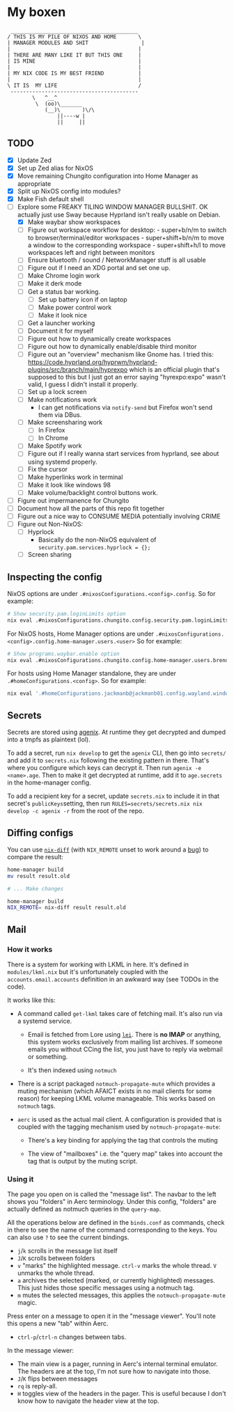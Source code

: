 # My boxen

```
 _________________________________________
/ THIS IS MY PILE OF NIXOS AND HOME       \
| MANAGER MODULES AND SHIT                 |
|                                         |
| THERE ARE MANY LIKE IT BUT THIS ONE     |
| IS MINE                                 |
|                                         |
| MY NIX CODE IS MY BEST FRIEND           |
|                                         |
\ IT IS  MY LIFE                          /
 -----------------------------------------
        \   ^__^
         \  (oo)\_______
            (__)\       )\/\
                ||----w |
                ||     ||
```

## TODO

- [x] Update Zed
- [x] Set up Zed alias for NixOS
- [x] Move remaining Chungito configuration into Home Manager as appropriate
- [x] Split up NixOS config into modules?
- [x] Make Fish default shell
- [ ] Explore some FREAKY TILING WINDOW MANAGER BULLSHIT. OK actually just use
      Sway because Hyprland isn't really usable on Debian.
  - [x] Make waybar show workspaces
  - [ ] Figure out workspace workflow for desktop:
        - super+b/n/m to switch to browser/terminal/editor workspaces
        - super+shift+b/n/m to move a window to the corresponding workspace
        - super+shift+h/l to move workspaces left and right between monitors
  - [ ] Ensure bluetooth / sound / NetworkManager stuff is all usable
  - [ ] Figure out if I need an XDG portal and set one up.
  - [ ] Make Chrome login work
  - [ ] Make it derk mode
  - [ ] Get a status bar working.
    - [ ] Set up battery icon if on laptop
    - [ ] Make power control work
    - [ ] Make it look nice
  - [ ] Get a launcher working
  - [ ] Document it for myself
  - [ ] Figure out how to dynamically create workspaces
  - [ ] Figure out how to dynamically enable/disable third monitor
  - [ ] Figure out an "overview" mechanism like Gnome has. I tried this:
        https://code.hyprland.org/hyprwm/hyprland-plugins/src/branch/main/hyprexpo
        which is an official plugin that's supposed to this but I just got an
        error saying "hyrexpo:expo" wasn't valid, I guess I didn't install it
        properly.
  - [ ] Set up a lock screen
  - [ ] Make notifications work
    - I can get notifications via `notify-send` but Firefox won't send them via
      DBus.
  - [ ] Make screensharing work
    - [ ] In Firefox
    - [ ] In Chrome
  - [ ] Make Spotify work
  - [ ] Figure out if I really wanna start services from hyprland, see about
        using systemd properly.
  - [ ] Fix the cursor
  - [ ] Make hyperlinks work in terminal
  - [ ] Make it look like windows 98
  - [ ] Make volume/backlight control buttons work.
- [ ] Figure out impermanence for Chungito
- [ ] Document how all the parts of this repo fit together
- [ ] Figure out a nice way to CONSUME MEDIA potentially involving CRIME
- [ ] Figure out Non-NixOS:
  - [ ] Hyprlock
      - Basically do the non-NixOS equivalent of `security.pam.services.hyprlock = {};`
  - [ ] Screen sharing

## Inspecting the config

NixOS options are under `.#nixosConfigurations.<config>.config`. So for example:

```sh
# Show security.pam.loginLimits option
nix eval .#nixosConfigurations.chungito.config.security.pam.loginLimits
```

For NixOS hosts, Home Manager options are under
`.#nixosConfigurations.<config>.config.home-manager.users.<user>` So for example:

```sh
# Show programs.waybar.enable option
nix eval .#nixosConfigurations.chungito.config.home-manager.users.brendan.programs.waybar.enable
```

For hosts using Home Manager standalone, they are under
`.#homeConfigurations.<config>`. So for example:

```sh
nix eval '.#homeConfigurations.jackmanb@jackmanb01.config.wayland.windowManager.sway.xwayland'
```

## Secrets

Secrets are stored using [agenix](https://github.com/ryantm/agenix). At runtime
they get decrypted and dumped into a tmpfs as plaintext (lol).

To add a secret, run `nix develop` to get the `agenix` CLI, then go into
`secrets/` and add it to `secrets.nix` following the existing pattern in there.
That's where you configure which keys can decrypt it. Then run `agenix -e
<name>.age`. Then to make it get decrypted at runtime, add it to `age.secrets`
in the home-manager config.

To add a recipient key for a secret, update `secrets.nix` to include it in that
secret's `publicKeys`setting, then run `RULES=secrets/secrets.nix nix develop -c
agenix -r` from the root of the repo.

## Diffing configs

You can use [`nix-diff`](https://github.com/Gabriella439/nix-diff) (with
`NIX_REMOTE` unset to work around a
[bug](https://github.com/Gabriella439/nix-diff/issues/98)) to compare the result:

```bash
home-manager build
mv result result.old

# ... Make changes

home-manager build
NIX_REMOTE= nix-diff result result.old
```

## Mail

### How it works

There is a system for working with LKML in here. It's defined in
`modules/lkml.nix` but it's unfortunately coupled with the
`accounts.email.accounts` definition in an awkward way (see TODOs in the code).

It works like this:

- A command called `get-lkml` takes care of fetching mail. It's also run via a
  systemd service.

  - Email is fetched from Lore using [`lei`](https://public-inbox.org/lei.html).
    There is **no IMAP** or anything, this system works exclusively from mailing
    list archives. If someone emails you without CCing the list, you just have to
    reply via webmail or something.

  - It's then indexed using `notmuch`

- There is a script packaged `notmuch-propagate-mute` which provides a muting
  mechanism (which AFAICT exists in no mail clients for some reason) for keeping
  LKML volume manageable. This works based on `notmuch` tags.

- `aerc` is used as the actual mail client. A configuration is provided that is
  coupled with the tagging mechanism used by `notmuch-propagate-mute`:

    - There's a key binding for applying the tag that controls the muting

    - The view of "mailboxes" i.e. the "query map" takes into account the tag
      that is output by the muting script.

### Using it

The page you open on is called the "message list". The navbar to the left shows
you "folders" in Aerc terminology. Under this config, "folders" are actually
defined as notmuch queries in the `query-map`.

All the operations below are defined in the `binds.conf` as commands, check in
there to see the name of the command corresponding to the keys. You can also use
`?` to see the current bindings.

- `j`/`k` scrolls in the message list itself
- `J`/`K` scrolls between folders
- `v` "marks" the highlighted message. `ctrl-v` marks the whole thread. `V`
  unmarks the whole thread.
- `a` archives the selected (marked, or currently highlighted) messages. This
  just hides those specific messages using a notmuch tag.
- `m` mutes the selected messages, this applies the `notmuch-propagate-mute`
  magic.

Press enter on a message to open it in the "message viewer". You'll note this
opens a new "tab" within Aerc.

- `ctrl-p`/`ctrl-n` changes between tabs.

In the message viewer:

- The main view is a pager, running in Aerc's internal terminal emulator. The
  headers are at the top, I'm not sure how to navigate into those.
- `J`/`K` flips between messages
- `rq` is reply-all.
- `H` toggles view of the headers in the pager. This is useful because I don't
  know how to navigate the header view at the top.
